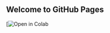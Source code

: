 ## Welcome to GitHub Pages

[![Open in Colab](https://colab.research.google.com/github/menonpg/pgss2020_CSLab_lecture2_temp/blob/master/MyNotebooks/myFirstScript.ipynb)
